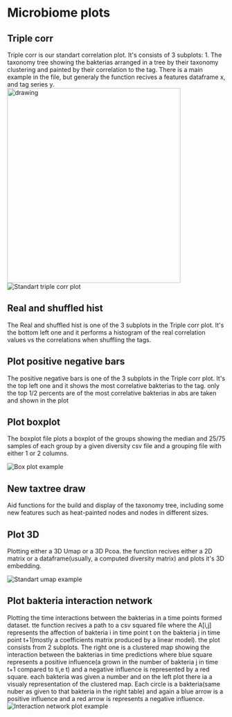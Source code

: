 # Microbiome plots

## Triple corr
Triple corr is our standart correlation plot. It's consists of 3 subplots: 1. The taxonomy tree showing the bakterias arranged in a tree by their taxonomy clustering and painted by their correlation to the tag. There is a main example in the file, but generaly the function recives a features dataframe x, and tag series y.
<img src="https://drive.google.com/file/d/1IRgipaKctWul_jWeRYuUIyu8_bGlaZ7e/view?usp=sharing" alt="drawing" width="400" height="450"/>
![Standart triple corr plot](https://drive.google.com/file/d/1IRgipaKctWul_jWeRYuUIyu8_bGlaZ7e/view?usp=sharing)

## Real and shuffled hist
The Real and shuffled hist is one of the 3 subplots in the Triple corr plot. It's the bottom left one and it performs a histogram of the real correlation values vs the correlations when shuffling the tags.

## Plot positive negative bars
The positive negative bars is one of the 3 subplots in the Triple corr plot. It's the top left one and it shows the most correlative bakterias to the tag. only the top 1/2 percents are of the most correlative bakterias in abs are taken and shown in the plot

## Plot boxplot
The boxplot file plots a boxplot of the groups showing the median and 25/75 samples of each group by a given diversity csv file and a grouping file with either 1 or 2 columns.

![Box plot example](https://drive.google.com/file/d/1cTDO9pNDF4gX4WHJc2gRPoiZhWYEB8n8/view?usp=sharing)

##  New taxtree draw
Aid functions for the build and display of the taxonomy tree, including some new features such as heat-painted nodes and nodes in different sizes.

## Plot 3D
Plotting either a 3D Umap or a 3D Pcoa. the function recives either a 2D matrix or a dataframe(usually, a computed diversity matrix) and plots it's 3D embedding.

![Standart umap example](https://drive.google.com/file/d/1r33fVjR3WJbvCI0IttF15VKgFA9PmdY6/view?usp=sharing)

## Plot bakteria interaction network
Plotting the time interactions between the bakterias in a time points formed dataset. tte function recives a path to a csv squared file where the A[i,j] represents the affection of bakteria i in time point t on the bakteria j in time point t+1(mostly a coefficients matrix produced by a linear model). the plot consists from 2 subplots. The right one is a clustered map showing the interaction between the bakterias in time predictions where blue square represents a positive influence(a grown in the number of bakteria j in time t+1 compared to ti,e t) and a negative influence is represented by a red square. each bakteria was given a number and on the left plot there ia a visualy representation of the clustered map. Each circle is a bakteria(same nuber as given to that bakteria in the right table) and again a blue arrow is a positive influence and a red arrow is represents a negative influence.
![Interaction network plot example](https://drive.google.com/file/d/19J80webP-baBBRtLven6CkN4wZ5AOPeh/view?usp=sharing)
